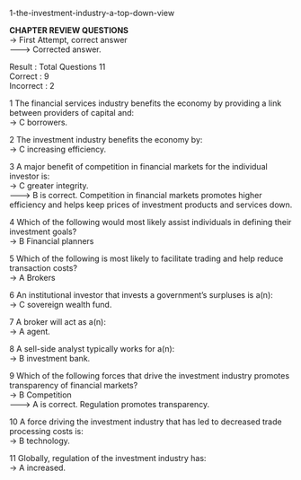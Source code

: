 1-the-investment-industry-a-top-down-view


**CHAPTER REVIEW QUESTIONS**    
-> First Attempt, correct answer    
---> Corrected answer.    

Result : Total Questions 11    
Correct : 9    
Incorrect : 2    

1 The financial services industry benefits the economy by providing a link between providers of capital and:    
-> C borrowers.

2 The investment industry benefits the economy by:    
-> C increasing efficiency.

3 A major benefit of competition in financial markets for the individual investor is:    
-> C greater integrity.    
---> B is correct. Competition in financial markets promotes higher efficiency and helps keep prices of investment products and services down.

4 Which of the following would most likely assist individuals in defining their investment goals?    
-> B Financial planners

5 Which of the following is most likely to facilitate trading and help reduce transaction costs?    
-> A Brokers

6 An institutional investor that invests a government’s surpluses is a(n):    
-> C sovereign wealth fund.

7 A broker will act as a(n):    
-> A agent.

8 A sell-side analyst typically works for a(n):    
-> B investment bank.

9 Which of the following forces that drive the investment industry promotes transparency of financial markets?    
-> B Competition    
---> A is correct. Regulation promotes transparency.

10 A force driving the investment industry that has led to decreased trade processing costs is:    
-> B technology.

11 Globally, regulation of the investment industry has:    
-> A increased.

